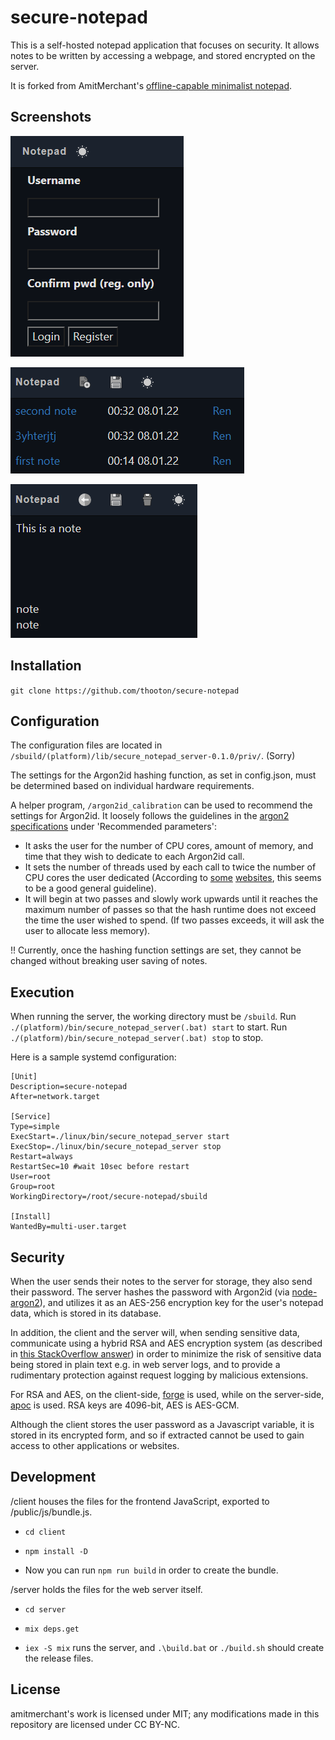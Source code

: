 secure-notepad
===
This is a self-hosted notepad application that focuses on security. It allows notes to be written by accessing a webpage, and stored encrypted on the server.

It is forked from AmitMerchant's [offline-capable minimalist notepad](https://github.com/amitmerchant1990/notepad).

## Screenshots

![Login](ss2.png?raw=true)

![Home screen](ss1.png?raw=true)

![Editing a note](ss3.png?raw=true)

## Installation

`git clone https://github.com/thooton/secure-notepad`

## Configuration

The configuration files are located in `/sbuild/(platform)/lib/secure_notepad_server-0.1.0/priv/`. (Sorry)

The settings for the Argon2id hashing function, as set in config.json, must be determined based on individual hardware requirements. 

A helper program, `/argon2id_calibration` can be used to recommend the settings for Argon2id. It loosely follows the guidelines in the [argon2 specifications](https://www.password-hashing.net/argon2-specs.pdf) under 'Recommended parameters':
- It asks the user for the number of CPU cores, amount of memory, and time that they wish to dedicate to each Argon2id call.
- It sets the number of threads used by each call to twice the number of CPU cores the user dedicated (According to [some](https://www.twelve21.io/how-to-choose-the-right-parameters-for-argon2/) [websites](https://www.ory.sh/choose-recommended-argon2-parameters-password-hashing/), this seems to be a good general guideline).
- It will begin at two passes and slowly work upwards until it reaches the maximum number of passes so that the hash runtime does not exceed the time the user wished to spend. (If two passes exceeds, it will ask the user to allocate less memory).

!! Currently, once the hashing function settings are set, they cannot be changed without breaking user saving of notes.

## Execution

When running the server, the working directory must be `/sbuild`. Run `./(platform)/bin/secure_notepad_server(.bat) start` to start. Run `./(platform)/bin/secure_notepad_server(.bat) stop` to stop.

Here is a sample systemd configuration:
```
[Unit]
Description=secure-notepad
After=network.target

[Service]
Type=simple
ExecStart=./linux/bin/secure_notepad_server start
ExecStop=./linux/bin/secure_notepad_server stop
Restart=always
RestartSec=10 #wait 10sec before restart
User=root
Group=root
WorkingDirectory=/root/secure-notepad/sbuild

[Install]
WantedBy=multi-user.target
```

## Security

When the user sends their notes to the server for storage, they also send their password. The server hashes the password with Argon2id (via [node-argon2](https://github.com/ranisalt/node-argon2)), and utilizes it as an AES-256 encryption key for the user's notepad data, which is stored in its database.

In addition, the client and the server will, when sending sensitive data, communicate using a hybrid RSA and AES encryption system (as described in [this StackOverflow answer](https://stackoverflow.com/a/5868456/6917530)) in order to minimize the risk of sensitive data being stored in plain text e.g. in web server logs, and to provide a rudimentary protection against request logging by malicious extensions.

For RSA and AES, on the client-side, [forge](https://github.com/digitalbazaar/forge) is used, while on the server-side, [apoc](https://github.com/coderdan/apoc) is used. RSA keys are 4096-bit, AES is AES-GCM.

Although the client stores the user password as a Javascript variable, it is stored in its encrypted form, and so if extracted cannot be used to gain access to other applications or websites.

## Development

/client houses the files for the frontend JavaScript, exported to /public/js/bundle.js.

- `cd client`

- `npm install -D`

- Now you can run `npm run build` in order to create the bundle.

/server holds the files for the web server itself.

- `cd server`

- `mix deps.get`

- `iex -S mix` runs the server, and `.\build.bat` or `./build.sh` should create the release files.

## License

amitmerchant's work is licensed under MIT; any modifications made in this repository are licensed under CC BY-NC.